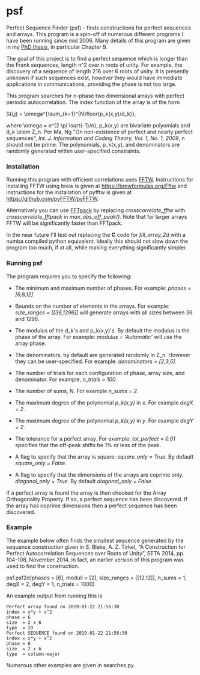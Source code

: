 # psf
Perfect Sequence Finder (psf) - finds constructions for perfect sequences and arrays. This program is a spin-off of numerous different programs I have been running since mid 2006. Many details of this program are given in my [PhD thesis](https://monash.figshare.com/articles/Constructions_for_Perfect_Autocorrelation_Sequences_and_Multi-Dimensional_Arrays/4903103), in particular Chapter 9. 

The goal of this project is to find a perfect sequence which is longer than the Frank sequences, length n^2 over n roots of unity. For example, the discovery of a sequence of length 216 over 6 roots of unity. It is presently unknown if such sequences exist, however they would have immediate applications in communications, providing the phase is not too large. 

This program searches for n-phase two dimensional arrays with perfect periodic autocorrelation. The index function of the array is of the form 

S(i,j) = \omega^{\sum_{k=1}^{N}floor(p_k(x,y)/d_k)}, 

where \omega = e^(2 \pi \sqrt{-1}/n), p_k(x,y) are bivariate polyomials and d_k \elem Z_n. Per Ma, Ng "On non-existence of perfect and nearly perfect sequences", *Int. J. Information and Coding Theory, Vol. 1, No. 1, 2009*, n should not be prime. The polynomials, p_k(x,y), and denominators are randomly generated within user-specified constraints. 

### Installation 

Running this program with efficient correlations uses [FFTW](http://www.fftw.org/). Instructions for installing FFTW using brew is given at https://brewformulas.org/Fftw and instructions for the installation of pyfftw is given at https://github.com/pyFFTW/pyFFTW. 

Alternatively you can use [FFTpack](https://docs.scipy.org/doc/scipy/reference/tutorial/fftpack.html) by replacing *crosscorrelate_fftw* with *crosscorrelate_fftpack* in *max_abs_off_peak()*. Note that for larger arrays FFTW will be significantly faster than FFTpack. 

In the near future I'll test out replacing the **C** code for *fill_array_2d* with a numba compiled python equivalent. Ideally this should not slow down the program too much, if at all, while making everything significantly simpler. 

### Running psf

The program requires you to specify the following: 

* The minimum and maximum number of phases. For example: *phases = [6,8,12]* 

* Bounds on the number of elements in the arrays. For example: *size_ranges = [[36,1296]]* will generate arrays with all sizes between 36 and 1296. 

* The modulus of the d_k's and p_k(x,y)'s. By default the modulus is the phase of the array. For example: *modulus = 'Automatic'* will use the array phase. 

* The denominators, by default are generated randomly in Z_n. However they can be user-specified. For example: *denominators = [2,3,5]*. 

* The number of trials for each configuration of phase, array size, and denominator. For example, *n_trials = 100*. 

* The number of sums, N. For example *n_sums = 2*.

* The maximum degree of the polynomial *p_k(x,y)* in *x*. For example *degX = 2*. 

* The maximum degree of the polynomial *p_k(x,y)* in *y*. For example *degY = 2*. 

* The tolerance for a perfect array. For example: *tol_perfect = 0.01* specifies that the off-peak shifts be 1% or less of the peak. 

* A flag to specify that the array is square: *square_only = True*. By default *square_only = False*. 

* A flag to specify that the dimensions of the arrays are coprime only. *diagonal_only = True*. By default *diagonal_only = False*. 

If a perfect array is found the array is then checked for the Array Orthogonality Property. If so, a perfect sequence has been discovered. If the array has coprime dimensions then a perfect sequence has been discovered. 

### Example

The example below often finds the smallest sequence generated by the sequence construction given in S. Blake, A. Z. Tirkel, “A Construction for Perfect Autocorrelation Sequences over Roots of Unity”, SETA 2014, pp. 104-108, November 2014. In fact, an earlier version of this program was used to find the construction. 

psf.psf2d(phases = [6], moduli = [2], size_ranges = [[12,12]], n_sums = 1, degX = 2, degY = 1, n_trials = 1000)

An example output from running this is 

```
Perfect array found on 2019-01-22 21:56:30
index = x*y + x^2
phase = 6
size  = 2 x 6
type  = 2D
Perfect SEQUENCE found on 2019-01-22 21:56:30
index = x*y + x^2
phase = 6
size  = 2 x 6
type  = column-major
```

Numerous other examples are given in searches.py.
